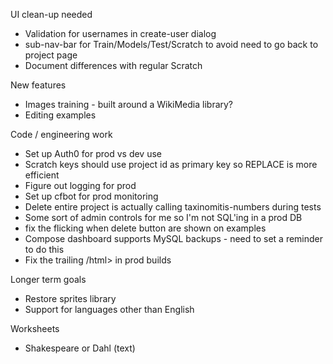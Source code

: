 UI clean-up needed
* Validation for usernames in create-user dialog
* sub-nav-bar for Train/Models/Test/Scratch to avoid need to go back to project page
* Document differences with regular Scratch

New features
* Images training - built around a WikiMedia library?
* Editing examples

Code / engineering work
* Set up Auth0 for prod vs dev use
* Scratch keys should use project id as primary key so REPLACE is more efficient
* Figure out logging for prod
* Set up cfbot for prod monitoring
* Delete entire project is actually calling taxinomitis-numbers during tests
* Some sort of admin controls for me so I'm not SQL'ing in a prod DB
* fix the flicking when delete button are shown on examples
* Compose dashboard supports MySQL backups - need to set a reminder to do this
* Fix the trailing /html> in prod builds

Longer term goals
* Restore sprites library
* Support for languages other than English

Worksheets
* Shakespeare or Dahl (text)
